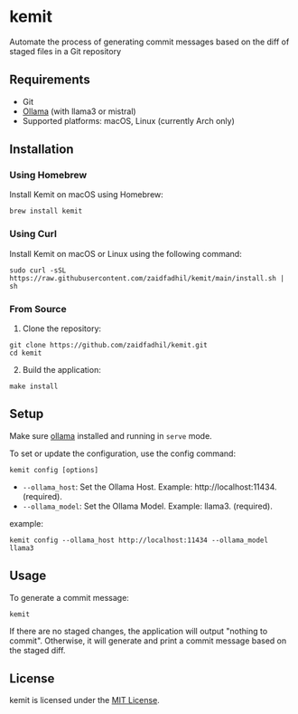 # kemit
Automate the process of generating commit messages based on the diff of staged files in a Git repository

## Requirements
- Git
- [Ollama](https://ollama.com) (with llama3 or mistral)
- Supported platforms: macOS, Linux (currently Arch only)

## Installation

### Using Homebrew
Install Kemit on macOS using Homebrew:

```shell
brew install kemit
```

### Using Curl
Install Kemit on macOS or Linux using the following command:

```shell
sudo curl -sSL https://raw.githubusercontent.com/zaidfadhil/kemit/main/install.sh | sh
```

### From Source

1. Clone the repository:
```shell
git clone https://github.com/zaidfadhil/kemit.git
cd kemit
```

2. Build the application:
```shell
make install
```

## Setup
Make sure [ollama](https://ollama.com) installed and running in `serve` mode.

To set or update the configuration, use the config command:

```shell
kemit config [options]
```
- `--ollama_host`: Set the Ollama Host. Example: http://localhost:11434. (required).
- `--ollama_model`: Set the Ollama Model. Example: llama3. (required).

example:
```shell
kemit config --ollama_host http://localhost:11434 --ollama_model llama3
```

## Usage

To generate a commit message:

```shell
kemit
```

If there are no staged changes, the application will output "nothing to commit". Otherwise, it will generate and print a commit message based on the staged diff.

## License
kemit is licensed under the [MIT License](https://github.com/zaidfadhil/kemit/blob/master/LICENSE).
